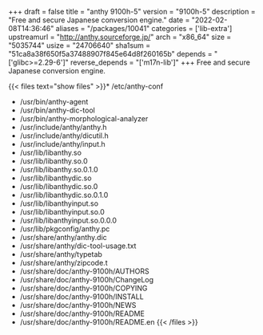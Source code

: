 +++
draft = false
title = "anthy 9100h-5"
version = "9100h-5"
description = "Free and secure Japanese conversion engine."
date = "2022-02-08T14:36:46"
aliases = "/packages/10041"
categories = ['lib-extra']
upstreamurl = "http://anthy.sourceforge.jp/"
arch = "x86_64"
size = "5035744"
usize = "24706640"
sha1sum = "51ca8a38f650f5a37488907f845e64d8f260165b"
depends = "['glibc>=2.29-6']"
reverse_depends = "['m17n-lib']"
+++
Free and secure Japanese conversion engine.

{{< files text="show files" >}}* /etc/anthy-conf
* /usr/bin/anthy-agent
* /usr/bin/anthy-dic-tool
* /usr/bin/anthy-morphological-analyzer
* /usr/include/anthy/anthy.h
* /usr/include/anthy/dicutil.h
* /usr/include/anthy/input.h
* /usr/lib/libanthy.so
* /usr/lib/libanthy.so.0
* /usr/lib/libanthy.so.0.1.0
* /usr/lib/libanthydic.so
* /usr/lib/libanthydic.so.0
* /usr/lib/libanthydic.so.0.1.0
* /usr/lib/libanthyinput.so
* /usr/lib/libanthyinput.so.0
* /usr/lib/libanthyinput.so.0.0.0
* /usr/lib/pkgconfig/anthy.pc
* /usr/share/anthy/anthy.dic
* /usr/share/anthy/dic-tool-usage.txt
* /usr/share/anthy/typetab
* /usr/share/anthy/zipcode.t
* /usr/share/doc/anthy-9100h/AUTHORS
* /usr/share/doc/anthy-9100h/ChangeLog
* /usr/share/doc/anthy-9100h/COPYING
* /usr/share/doc/anthy-9100h/INSTALL
* /usr/share/doc/anthy-9100h/NEWS
* /usr/share/doc/anthy-9100h/README
* /usr/share/doc/anthy-9100h/README.en
{{< /files >}}